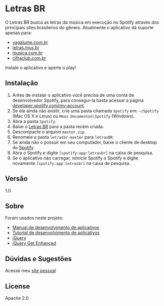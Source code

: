Letras BR
=========

O Letras BR busca as letras da música em execução no Spotify através dos principais sites brasileiros do gênero.
Atualmente o aplicativo dá suporte apenas para:

* [vagalume.com.br]
* [letras.mus.br]
* [musica.com.br]
* [cifraclub.com.br]

Instale o aplicativo e aperte o play!

Instalação
--------------

1. Antes de instalar o aplicativo você precisa de uma conta de desenvolvedor Spotify, para consegui-la basta acessar a página [developer.spotify.com/my-account].
2. Se ele ainda não existir, crie uma pasta chamada `Spotify` em: `~/Spotify` (Mac OS X e Linux) ou `Meus Documentos\Spotify` (Windows).
3. Abra a pasta `Spotify`.
4. Baixe o [Letras BR] para a pasta recém criada.
4. Descompacte o arquivo `master.zip`.
4. Renomeie a pasta `letrasbr-master` para `letrasBR`.
5. Se ainda não o possuir em seu computador, baixe o cliente de desktop do [Spotify](http://spotify.com/download).
6. Abra o Spotify e digite `[spotify:app:letrasbr]` na caixa de pesquisa. 
7. Se o aplicativo não carregar, reinicie Spotify o Spotify e digite novamente `[spotify:app:letrasbr]` na caixa de pesquisa.

Versão
--------------

1.0

Sobre
--------------

Foram usados neste projeto:
* [Manual de desenvolvimento de aplicativos](https://developer.spotify.com/technologies/apps/)
* [Tutorial de desenvolvimento de aplicativos](https://github.com/spotify/apps-tutorial)
* [jQuery](http://jquery.com)
* [jQuery Get Enhanced](https://github.com/benbarnett/jQuery-Get-Enhanced)

Dúvidas e Sugestões
--------------

Acesse meu [site pessoal](http://leonardoweslei.com)

License
----

Apache 2.0


[vagalume.com.br]:http://www.vagalume.com.br/
[letras.mus.br]:http://letras.mus.br/
[musica.com.br]:http://musica.com.br/
[cifraclub.com.br]:http://www.cifraclub.com.br/
[developer.spotify.com/my-account]:https://developer.spotify.com/my-account
[letras BR]:https://github.com/leonardoweslei/letrasbr/archive/master.zip
[spotify:app:letrasbr]:(spotify:app:letrasbr)